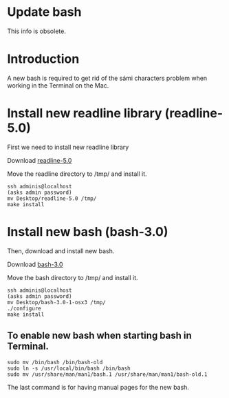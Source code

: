 Update bash
===========

This info is obsolete.


Introduction
============

A new bash is required to get rid of the sámi characters problem when
working in the Terminal on the Mac.

Install new readline library (readline-5.0)
===========================================

First we need to install new readline library

Download
[readline-5.0](http://www.hmug.org/pub/MacOS_X/BSD/Libraries/System/readline/readline-5.0-2-osx3.tar.gz)

Move the readline directory to /tmp/ and install it.

    ssh adminis@localhost
    (asks admin password)
    mv Desktop/readline-5.0 /tmp/
    make install

Install new bash (bash-3.0)
===========================

Then, download and install new bash.

Download
[bash-3.0](http://www.hmug.org/pub/MacOS_X/BSD/Applications/Shells/bash/bash-3.0-1-osx3.tar.gz)

Move the bash directory to /tmp/ and install it.

    ssh adminis@localhost
    (asks admin password)
    mv Desktop/bash-3.0-1-osx3 /tmp/
    ./configure
    make install

To enable new bash when starting bash in Terminal.
--------------------------------------------------

    sudo mv /bin/bash /bin/bash-old
    sudo ln -s /usr/local/bin/bash /bin/bash
    sudo mv /usr/share/man/man1/bash.1 /usr/share/man/man1/bash-old.1

The last command is for having manual pages for the new bash.

